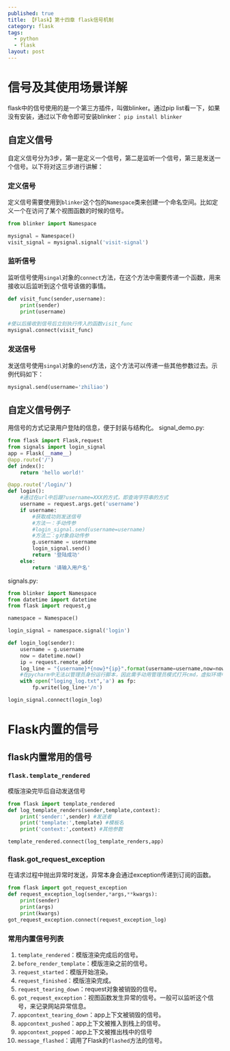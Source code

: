 ```yaml
---
published: true
title: 【Flask】第十四章 flask信号机制
category: flask
tags:
  - python
  - flask
layout: post
---
```

# 信号及其使用场景详解
flask中的信号使用的是一个第三方插件，叫做blinker。通过pip list看一下，如果没有安装，通过以下命令即可安装blinker：
`pip install blinker`
## 自定义信号
自定义信号分为3步，第一是定义一个信号，第二是监听一个信号，第三是发送一个信号。以下将对这三步进行讲解：
### 定义信号
定义信号需要使用到`blinker`这个包的`Namespace`类来创建一个命名空间。比如定义一个在访问了某个视图函数的时候的信号。
```py
from blinker import Namespace

mysignal = Namespace()
visit_signal = mysignal.signal('visit-signal')
```

### 监听信号
监听信号使用`singal`对象的`connect`方法，在这个方法中需要传递一个函数，用来接收以后监听到这个信号该做的事情。
```py
def visit_func(sender,username):
    print(sender)
    print(username)

#使以后接收到信号后立刻执行传入的函数visit_func
mysignal.connect(visit_func)
```
### 发送信号
发送信号使用`singal`对象的`send`方法，这个方法可以传递一些其他参数过去。示例代码如下：
```py
mysignal.send(username='zhiliao')
```
## 自定义信号例子
用信号的方式记录用户登陆的信息，便于封装与结构化。
signal_demo.py:
```py
from flask import Flask,request
from signals import login_signal
app = Flask(__name__)
@app.route('/')
def index():
    return 'hello world!'

@app.route('/login/')
def login():
    #通过在url中后跟?username=XXX的方式，即查询字符串的方式
    username = request.args.get('username')
    if username:
        #获取成功则发送信号
        #方法一：手动传参
        #login_signal.send(username=username)
        #方法二：g对象自动传参
        g.username = username
        login_signal.send()
        return '登陆成功'
    else:
        return '请输入用户名'
```

signals.py:
```py
from blinker import Namespace
from datetime import datetime
from flask import request,g

namespace = Namespace()

login_signal = namespace.signal('login')

def login_log(sender):
    username = g.username
    now = datetime.now()
    ip = request.remote_addr
    log_line = "{username}*{now}*{ip}".format(username=username,now=now,ip=ip)
    #在pycharm中无法以管理员身份运行脚本，因此需手动用管理员模式打开cmd，虚拟环境中手动运行脚本
    with open("loging_log.txt",'a') as fp:
        fp.write(log_line+'/n')

login_signal.connect(login_log)
```

# Flask内置的信号
## flask内置常用的信号
### `flask.template_rendered`
模版渲染完毕后自动发送信号
```py
from flask import template_rendered
def log_template_renders(sender,template,context):
    print('sender:',sender) #发送者
    print('template:',template) #模板名
    print('context:',context) #其他参数

template_rendered.connect(log_template_renders,app)
```
### flask.got_request_exception
在请求过程中抛出异常时发送，异常本身会通过exception传递到订阅的函数。
```py
from flask import got_request_exception
def request_exception_log(sender,*args,**kwargs):
    print(sender)
    print(args)
    print(kwargs)
got_request_exception.connect(request_exception_log)
```
### 常用内置信号列表
1. `template_rendered`：模版渲染完成后的信号。
2. `before_render_template`：模版渲染之前的信号。
3. `request_started`：模版开始渲染。
4. `request_finished`：模版渲染完成。
5. `request_tearing_down`：request对象被销毁的信号。
6. `got_request_exception`：视图函数发生异常的信号。一般可以监听这个信号，来记录网站异常信息。
7. `appcontext_tearing_down`：app上下文被销毁的信号。
8. `appcontext_pushed`：app上下文被推入到栈上的信号。
9. `appcontext_popped`：app上下文被推出栈中的信号
10. `message_flashed`：调用了Flask的`flashed`方法的信号。
